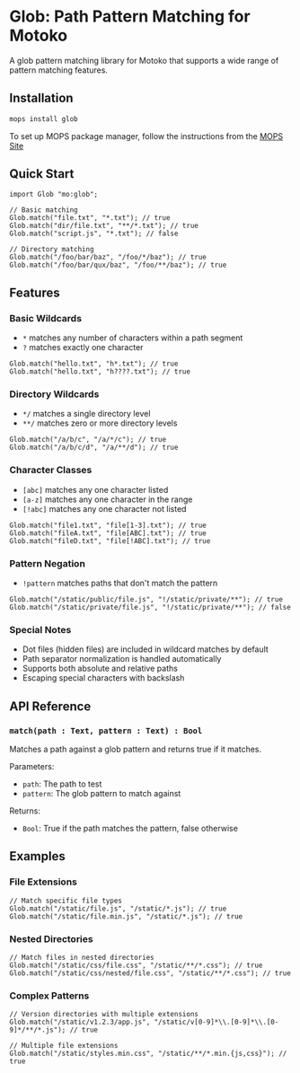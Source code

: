 # Glob: Path Pattern Matching for Motoko

A glob pattern matching library for Motoko that supports a wide range of pattern matching features.

## Installation

```bash
mops install glob
```

To set up MOPS package manager, follow the instructions from the
[MOPS Site](https://j4mwm-bqaaa-aaaam-qajbq-cai.ic0.app/)

## Quick Start

```motoko
import Glob "mo:glob";

// Basic matching
Glob.match("file.txt", "*.txt"); // true
Glob.match("dir/file.txt", "**/*.txt"); // true
Glob.match("script.js", "*.txt"); // false

// Directory matching
Glob.match("/foo/bar/baz", "/foo/*/baz"); // true
Glob.match("/foo/bar/qux/baz", "/foo/**/baz"); // true
```

## Features

### Basic Wildcards

- `*` matches any number of characters within a path segment
- `?` matches exactly one character

```motoko
Glob.match("hello.txt", "h*.txt"); // true
Glob.match("hello.txt", "h????.txt"); // true
```

### Directory Wildcards

- `*/` matches a single directory level
- `**/` matches zero or more directory levels

```motoko
Glob.match("/a/b/c", "/a/*/c"); // true
Glob.match("/a/b/c/d", "/a/**/d"); // true
```

### Character Classes

- `[abc]` matches any one character listed
- `[a-z]` matches any one character in the range
- `[!abc]` matches any one character not listed

```motoko
Glob.match("file1.txt", "file[1-3].txt"); // true
Glob.match("fileA.txt", "file[ABC].txt"); // true
Glob.match("fileD.txt", "file[!ABC].txt"); // true
```

### Pattern Negation

- `!pattern` matches paths that don't match the pattern

```motoko
Glob.match("/static/public/file.js", "!/static/private/**"); // true
Glob.match("/static/private/file.js", "!/static/private/**"); // false
```

### Special Notes

- Dot files (hidden files) are included in wildcard matches by default
- Path separator normalization is handled automatically
- Supports both absolute and relative paths
- Escaping special characters with backslash

## API Reference

### `match(path : Text, pattern : Text) : Bool`

Matches a path against a glob pattern and returns true if it matches.

Parameters:

- `path`: The path to test
- `pattern`: The glob pattern to match against

Returns:

- `Bool`: True if the path matches the pattern, false otherwise

## Examples

### File Extensions

```motoko
// Match specific file types
Glob.match("/static/file.js", "/static/*.js"); // true
Glob.match("/static/file.min.js", "/static/*.js"); // true
```

### Nested Directories

```motoko
// Match files in nested directories
Glob.match("/static/css/file.css", "/static/**/*.css"); // true
Glob.match("/static/css/nested/file.css", "/static/**/*.css"); // true
```

### Complex Patterns

```motoko
// Version directories with multiple extensions
Glob.match("/static/v1.2.3/app.js", "/static/v[0-9]*\\.[0-9]*\\.[0-9]*/**/*.js"); // true

// Multiple file extensions
Glob.match("/static/styles.min.css", "/static/**/*.min.{js,css}"); // true
```
